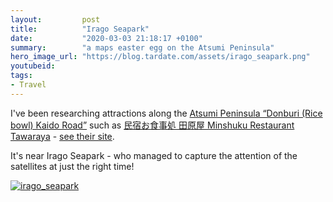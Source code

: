 ```yaml
---
layout:         post
title:          "Irago Seapark"
date:           "2020-03-03 21:18:17 +0100"
summary:        "a maps easter egg on the Atsumi Peninsula"
hero_image_url: "https://blog.tardate.com/assets/irago_seapark.png"
youtubeid:
tags:
- Travel
---
```


I've been researching attractions along the [Atsumi Peninsula “Donburi (Rice bowl) Kaido Road”](https://www.taharakankou.gr.jp/eng/feature/donburi.php)
such as [民宿お食事処 田原屋 Minshuku Restaurant Tawaraya](https://www.taharakankou.gr.jp/spot/000299.html) - [see their site](https://iragosunaba.amebaownd.com/).

It's near Irago Seapark - who managed to capture the attention of the satellites at just the right time!

[![irago_seapark](/assets/irago_seapark.png)](https://goo.gl/maps/ACy4tL1vCyzWQWpg9)
